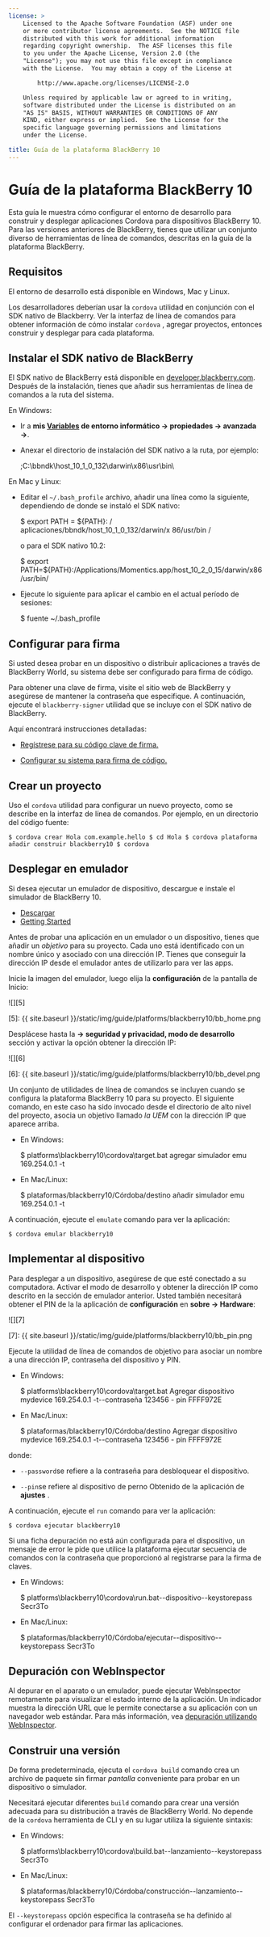 ```yaml
---
license: >
    Licensed to the Apache Software Foundation (ASF) under one
    or more contributor license agreements.  See the NOTICE file
    distributed with this work for additional information
    regarding copyright ownership.  The ASF licenses this file
    to you under the Apache License, Version 2.0 (the
    "License"); you may not use this file except in compliance
    with the License.  You may obtain a copy of the License at

        http://www.apache.org/licenses/LICENSE-2.0

    Unless required by applicable law or agreed to in writing,
    software distributed under the License is distributed on an
    "AS IS" BASIS, WITHOUT WARRANTIES OR CONDITIONS OF ANY
    KIND, either express or implied.  See the License for the
    specific language governing permissions and limitations
    under the License.

title: Guía de la plataforma BlackBerry 10
---
```


# Guía de la plataforma BlackBerry 10

Esta guía le muestra cómo configurar el entorno de desarrollo para construir y desplegar aplicaciones Cordova para dispositivos BlackBerry 10. Para las versiones anteriores de BlackBerry, tienes que utilizar un conjunto diverso de herramientas de línea de comandos, descritas en la guía de la plataforma BlackBerry.

## Requisitos

El entorno de desarrollo está disponible en Windows, Mac y Linux.

Los desarrolladores deberían usar la `cordova` utilidad en conjunción con el SDK nativo de Blackberry. Ver la interfaz de línea de comandos para obtener información de cómo instalar `cordova` , agregar proyectos, entonces construir y desplegar para cada plataforma.

## Instalar el SDK nativo de BlackBerry

El SDK nativo de BlackBerry está disponible en [developer.blackberry.com][1]. Después de la instalación, tienes que añadir sus herramientas de línea de comandos a la ruta del sistema.

 [1]: http://developer.blackberry.com/native/download/

En Windows:

*   Ir a **mis [Variables](../../../plugin_ref/spec.html) de entorno informático → propiedades → avanzada →**.

*   Anexar el directorio de instalación del SDK nativo a la ruta, por ejemplo:
    
    ;C:\bbndk\host\_10\_1\_0\_132\darwin\x86\usr\bin\

En Mac y Linux:

*   Editar el `~/.bash_profile` archivo, añadir una línea como la siguiente, dependiendo de donde se instaló el SDK nativo:
    
    $ export PATH = ${PATH}: / aplicaciones/bbndk/host\_10\_1\_0\_132/darwin/x 86/usr/bin /
    
    o para el SDK nativo 10.2:
    
    $ export PATH=${PATH}:/Applications/Momentics.app/host\_10\_2\_0\_15/darwin/x86/usr/bin/

*   Ejecute lo siguiente para aplicar el cambio en el actual período de sesiones:
    
    $ fuente ~/.bash_profile

## Configurar para firma

Si usted desea probar en un dispositivo o distribuir aplicaciones a través de BlackBerry World, su sistema debe ser configurado para firma de código.

Para obtener una clave de firma, visite el sitio web de BlackBerry y asegúrese de mantener la contraseña que especifique. A continuación, ejecute el `blackberry-signer` utilidad que se incluye con el SDK nativo de BlackBerry.

Aquí encontrará instrucciones detalladas:

*   [Regístrese para su código clave de firma.][2]

*   [Configurar su sistema para firma de código.][3]

 [2]: https://www.blackberry.com/SignedKeys/codesigning.html
 [3]: https://developer.blackberry.com/html5/documentation/signing_setup_bb10_apps_2008396_11.html

## Crear un proyecto

Uso el `cordova` utilidad para configurar un nuevo proyecto, como se describe en la interfaz de línea de comandos. Por ejemplo, en un directorio del código fuente:

    $ cordova crear Hola com.example.hello $ cd Hola $ cordova plataforma añadir construir blackberry10 $ cordova
    

## Desplegar en emulador

Si desea ejecutar un emulador de dispositivo, descargue e instale el simulador de BlackBerry 10.

*   [Descargar][1]
*   [Getting Started][4]

 [4]: http://developer.blackberry.com/devzone/develop/simulator/blackberry_10_simulator_start.html

Antes de probar una aplicación en un emulador o un dispositivo, tienes que añadir un *objetivo* para su proyecto. Cada uno está identificado con un nombre único y asociado con una dirección IP. Tienes que conseguir la dirección IP desde el emulador antes de utilizarlo para ver las apps.

Inicie la imagen del emulador, luego elija la **configuración** de la pantalla de Inicio:

![][5]

 [5]: {{ site.baseurl }}/static/img/guide/platforms/blackberry10/bb_home.png

Desplácese hasta la **→ seguridad y privacidad, modo de desarrollo** sección y activar la opción obtener la dirección IP:

![][6]

 [6]: {{ site.baseurl }}/static/img/guide/platforms/blackberry10/bb_devel.png

Un conjunto de utilidades de línea de comandos se incluyen cuando se configura la plataforma BlackBerry 10 para su proyecto. El siguiente comando, en este caso ha sido invocado desde el directorio de alto nivel del proyecto, asocia un objetivo llamado *la UEM* con la dirección IP que aparece arriba.

*   En Windows:
    
    $ platforms\blackberry10\cordova\target.bat agregar simulador emu 169.254.0.1 -t

*   En Mac/Linux:
    
    $ plataformas/blackberry10/Córdoba/destino añadir simulador emu 169.254.0.1 -t

A continuación, ejecute el `emulate` comando para ver la aplicación:

    $ cordova emular blackberry10
    

## Implementar al dispositivo

Para desplegar a un dispositivo, asegúrese de que esté conectado a su computadora. Activar el modo de desarrollo y obtener la dirección IP como descrito en la sección de emulador anterior. Usted también necesitará obtener el PIN de la la aplicación de **configuración** en **sobre → Hardware**:

![][7]

 [7]: {{ site.baseurl }}/static/img/guide/platforms/blackberry10/bb_pin.png

Ejecute la utilidad de línea de comandos de objetivo para asociar un nombre a una dirección IP, contraseña del dispositivo y PIN.

*   En Windows:
    
    $ platforms\blackberry10\cordova\target.bat Agregar dispositivo mydevice 169.254.0.1 -t--contraseña 123456 - pin FFFF972E

*   En Mac/Linux:
    
    $ plataformas/blackberry10/Córdoba/destino Agregar dispositivo mydevice 169.254.0.1 -t--contraseña 123456 - pin FFFF972E

donde:

*   `--password`se refiere a la contraseña para desbloquear el dispositivo.

*   `--pin`se refiere al dispositivo de perno Obtenido de la aplicación de **ajustes** .

A continuación, ejecute el `run` comando para ver la aplicación:

    $ cordova ejecutar blackberry10
    

Si una ficha depuración no está aún configurada para el dispositivo, un mensaje de error le pide que utilice la plataforma ejecutar secuencia de comandos con la contraseña que proporcionó al registrarse para la firma de claves.

*   En Windows:
    
    $ platforms\blackberry10\cordova\run.bat--dispositivo--keystorepass Secr3To

*   En Mac/Linux:
    
    $ plataformas/blackberry10/Córdoba/ejecutar--dispositivo--keystorepass Secr3To

## Depuración con WebInspector

Al depurar en el aparato o un emulador, puede ejecutar WebInspector remotamente para visualizar el estado interno de la aplicación. Un indicador muestra la dirección URL que le permite conectarse a su aplicación con un navegador web estándar. Para más información, vea [depuración utilizando WebInspector][8].

 [8]: http://developer.blackberry.com/html5/documentation/web_inspector_overview_1553586_11.html

## Construir una versión

De forma predeterminada, ejecuta el `cordova build` comando crea un archivo de paquete sin firmar *pantalla* conveniente para probar en un dispositivo o simulador.

Necesitará ejecutar diferentes `build` comando para crear una versión adecuada para su distribución a través de BlackBerry World. No depende de la `cordova` herramienta de CLI y en su lugar utiliza la siguiente sintaxis:

*   En Windows:
    
    $ platforms\blackberry10\cordova\build.bat--lanzamiento--keystorepass Secr3To

*   En Mac/Linux:
    
    $ plataformas/blackberry10/Córdoba/construcción--lanzamiento--keystorepass Secr3To

El `--keystorepass` opción especifica la contraseña se ha definido al configurar el ordenador para firmar las aplicaciones.
